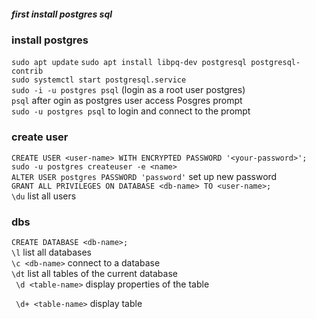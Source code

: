 ##### first install postgres sql <br/>

### install postgres
```sudo apt update```
```sudo apt install libpq-dev postgresql postgresql-contrib``` <br/>
```sudo systemctl start postgresql.service``` <br/>
```sudo -i -u postgres psql``` (login as a root user postgres) <br/>
```psql``` after ogin as postgres user access Posgres prompt <br/>
```sudo -u postgres psql``` to login and connect to the prompt <br/>

### create user
```CREATE USER <user-name> WITH ENCRYPTED PASSWORD '<your-password>';```<br/>
```sudo -u postgres createuser -e <name>```<br/>
```ALTER USER postgres PASSWORD 'password'``` set up new password<br/>
```GRANT ALL PRIVILEGES ON DATABASE <db-name> TO <user-name>;```<br/>
```\du``` list all users <br/>


### dbs
```CREATE DATABASE <db-name>;``` <br/>
``` \l ``` list all databases <br/>
```\c <db-name>``` connect to a database <br/>
```\dt``` list all tables of the current database <br/>
``` \d <table-name>``` display properties of the table <br/>

``` \d+ <table-name>``` display table <br/>
